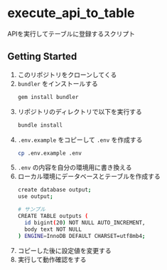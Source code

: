 # execute_api_to_table
APIを実行してテーブルに登録するスクリプト

## Getting Started
1. このリポジトリをクローンしてくる
2. `bundler` をインストールする
   ```rb
   gem install bundler
   ```
3. リポジトリのディレクトリで以下を実行する
   ```rb
   bundle install
   ```
4. `.env.example` をコピーして `.env` を作成する
   ```sh
   cp .env.example .env
   ```
5. `.env` の内容を自分の環境用に書き換える
6. ローカル環境にデータベースとテーブルを作成する
   ```sh
   create database output;
   use output;

   # サンプル
   CREATE TABLE outputs (
     id bigint(20) NOT NULL AUTO_INCREMENT,
     body text NOT NULL
   ) ENGINE=InnoDB DEFAULT CHARSET=utf8mb4;
   ```
7. コピーした後に設定値を変更する
8. 実行して動作確認をする